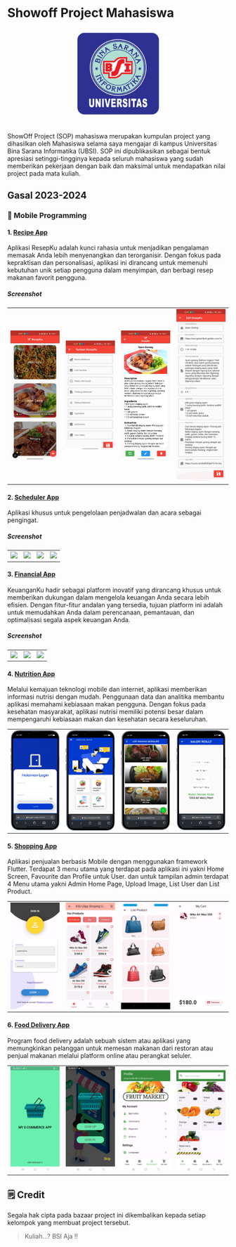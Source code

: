 # Showoff Project Mahasiswa
<div align="center">
  <img src="assets/logo_ubsi.png" width="200px">
</div>
<br>

ShowOff Project (SOP) mahasiswa merupakan kumpulan project yang dihasilkan oleh Mahasiswa selama saya mengajar di kampus
Universitas Bina Sarana Informatika (UBSI). SOP ini dipublikasikan sebagai bentuk apresiasi setinggi-tingginya kepada
seluruh mahasiswa yang sudah memberikan pekerjaan dengan baik dan maksimal
untuk mendapatkan nilai project pada mata kuliah.

## Gasal 2023-2024
### 📱 Mobile Programming
#### 1. <a href="https://github.com/aldytarigan/recipe_app">Recipe App</a>
Aplikasi ResepKu adalah kunci rahasia untuk menjadikan pengalaman memasak Anda lebih menyenangkan dan terorganisir. Dengan fokus pada kepraktisan dan personalisasi, aplikasi ini dirancang untuk memenuhi kebutuhan unik setiap pengguna dalam menyimpan, dan berbagi resep makanan favorit pengguna.
##### Screenshot
<table>
  <tr>
    <td><img src="https://github.com/aldytarigan/recipe_app/blob/main/assets/img/home.jpg" width="180"></td>
    <td><img src="https://github.com/aldytarigan/recipe_app/blob/main/assets/img/tambah_resep.jpg" width="180"></td>
    <td><img src="https://github.com/aldytarigan/recipe_app/blob/main/assets/img/detail_resep.jpg" width="180"></td>
    <td><img src="https://github.com/aldytarigan/recipe_app/blob/main/assets/img/edit_resep.jpg" width="180"></td>
  </tr>
</table>

#### 2. <a href="https://github.com/SuamiSahShiroko/simple-scheduler-ubsi">Scheduler App</a>
Aplikasi khusus untuk pengelolaan penjadwalan dan acara sebagai pengingat.
##### Screenshot
<table>
  <tr>
    <td><img src="https://github.com/SuamiSahShiroko/simple-scheduler-ubsi/blob/test/screenshoots/1.PNG" width="180"></td>
    <td><img src="https://github.com/SuamiSahShiroko/simple-scheduler-ubsi/blob/test/screenshoots/3.PNG" width="180"></td>
    <td><img src="https://github.com/SuamiSahShiroko/simple-scheduler-ubsi/blob/test/screenshoots/4.PNG" width="180"></td>
    <td><img src="https://github.com/SuamiSahShiroko/simple-scheduler-ubsi/blob/test/screenshoots/7.PNG" width="180"></td>
  </tr>
</table>

#### 3. <a href="https://github.com/andrr64/KeuanganKu">Financial App</a>
KeuanganKu hadir sebagai platform inovatif yang dirancang khusus untuk memberikan dukungan dalam mengelola keuangan Anda secara lebih efisien. Dengan fitur-fitur andalan yang tersedia, tujuan platform ini adalah untuk memudahkan Anda dalam perencanaan, pemantauan, dan optimalisasi segala aspek keuangan Anda.
##### Screenshot
<table>
  <tr>
    <td><img src="https://github.com/andrr64/KeuanganKu/blob/master/assets/screenshot_aplikasi/beranda.png" width="180"></td>
    <td><img src="https://github.com/andrr64/KeuanganKu/blob/master/assets/screenshot_aplikasi/pengeluaran.png" width="180"></td>
    <td><img src="https://github.com/andrr64/KeuanganKu/blob/master/assets/screenshot_aplikasi/wallet.png" width="180"></td>
  </tr>
</table>

#### 4. <a href="https://github.com/Enzeed/Nutrisi-Apps-Kelompok2-FINAL_MP/tree/main/nutrisi">Nutrition App</a>
Melalui kemajuan teknologi mobile dan internet, aplikasi memberikan informasi nutrisi dengan mudah. Penggunaan data dan analitika membantu aplikasi memahami kebiasaan makan pengguna. Dengan fokus pada kesehatan masyarakat, aplikasi nutrisi memiliki potensi besar dalam mempengaruhi kebiasaan makan dan kesehatan secara keseluruhan.
<table>
  <tr>
    <td><img src="https://github.com/Enzeed/Nutrisi-Apps-Kelompok2-FINAL_MP/blob/main/nutrisi/assets/ssapk/login.png" width="180"></td>
    <td><img src="https://github.com/Enzeed/Nutrisi-Apps-Kelompok2-FINAL_MP/blob/main/nutrisi/assets/ssapk/Home.png" width="180"></td>
    <td><img src="https://github.com/Enzeed/Nutrisi-Apps-Kelompok2-FINAL_MP/blob/main/nutrisi/assets/ssapk/Daftar-makanan.png" width="180"></td>
    <td><img src="https://github.com/Enzeed/Nutrisi-Apps-Kelompok2-FINAL_MP/blob/main/nutrisi/assets/ssapk/Kalori-result.png" width="180"></td>
  </tr>
</table>

#### 5. <a href="https://github.com/prast02/asu">Shopping App</a>
Aplikasi penjualan berbasis Mobile dengan menggunakan framework Flutter. Terdapat 3 menu utama yang terdapat pada aplikasi ini yakni Home Screen, Favourite dan Profile untuk User.
dan untuk tampilan admin terdapat 4 Menu utama yakni Admin Home Page, Upload Image, List User dan List Product.
<table>
  <tr>
    <td><img src="https://github.com/prast02/asu/blob/main/assets/img/login_screen.jpeg" width="180"></td>
    <td><img src="https://github.com/prast02/asu/blob/main/assets/img/user_home_screen.jpeg" width="180"></td>
    <td><img src="https://github.com/prast02/asu/blob/main/assets/img/list_product.jpeg" width="180"></td>
    <td><img src="https://github.com/prast02/asu/blob/main/assets/img/cart_screen.jpeg" width="180"></td>
  </tr>
</table>

#### 6. <a href="https://github.com/syaeiful/project_mobile_programming">Food Delivery App</a>
Program food delivery adalah sebuah sistem atau aplikasi yang memungkinkan pelanggan untuk memesan makanan dari restoran atau penjual makanan melalui platform online atau perangkat seluler. 
<table>
  <tr>
    <td><img src="https://github.com/syaeiful/project_mobile_programming/blob/main/img/SC_1.jpg" width="180"></td>
    <td><img src="https://github.com/syaeiful/project_mobile_programming/blob/main/img/SC_2.jpg" width="180"></td>
    <td><img src="https://github.com/syaeiful/project_mobile_programming/blob/main/img/SC_4.jpg" width="180"></td>
    <td><img src="https://github.com/syaeiful/project_mobile_programming/blob/main/img/SC_7.jpg" width="180"></td>
  </tr>
</table>

## 🗒️ Credit
Segala hak cipta pada bazaar project ini dikembalikan kepada setiap kelompok yang membuat project tersebut.
<blockquote>Kuliah...? BSI Aja !!</blockquote>
